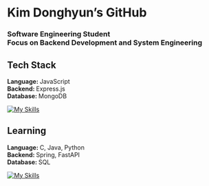 <h1 align="left">Kim Donghyun’s GitHub</h1>

<h3 align="left">Software Engineering Student<br/> Focus on Backend Development and System Engineering</h3>

<h2 align="left">Tech Stack</h2>

<p align="left">
  <strong>Language: </strong>JavaScript<br/>
  <strong>Backend: </strong>Express.js<br/>
  <strong>Database: </strong>MongoDB<br/>
</p>

<a href="https://skillicons.dev"><img src="https://skillicons.dev/icons?i=javascript,expressjs,mongodb&theme=dark&perline=15" alt="My Skills" /></a>

<h2 align="left">Learning</h2>

<p align="left">
  <strong>Language: </strong>C, Java, Python<br/>
  <strong>Backend: </strong>Spring, FastAPI<br/>
  <strong>Database: </strong>SQL<br/>
</p>

<a href="https://skillicons.dev"><img src="https://skillicons.dev/icons?i=c,java,python,spring,fastapi&theme=dark&perline=15" alt="My Skills" /></a>
